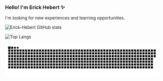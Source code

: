 ### Hello! I'm Erick Hebert ✨
I'm looking for new experiences and learning opportunities.

![Erick-Hebert GitHub stats](https://github-readme-stats.vercel.app/api?username=Erick-Hebert&show_icons=true&theme=dracula)

![Top Langs](https://github-readme-stats.vercel.app/api/top-langs/?username=Erick-Hebert&layout=compact&theme=dracula)

<picture>
  <source media="(prefers-color-scheme: dark)" srcset="https://raw.githubusercontent.com/Erick-Hebert/Erick-Hebertoutput/github-snake-dark.svg" />
  <source media="(prefers-color-scheme: light)" srcset="https://raw.githubusercontent.com/Erick-Hebert/Erick-Hebert/output/github-snake.svg" />
  <img alt="github-snake" src="https://raw.githubusercontent.com/Erick-Hebert/Erick-Hebert/output/github-snake.svg" />
</picture>
